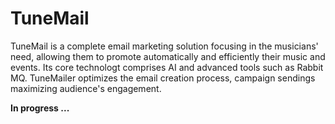 # TuneMail

TuneMail is a complete email marketing solution focusing in the musicians' need, allowing them to promote automatically and efficiently their music and events. Its core technologt comprises AI and advanced tools such as Rabbit MQ. TuneMailer optimizes the email creation process, campaign sendings maximizing audience's engagement.

**In progress ...**
